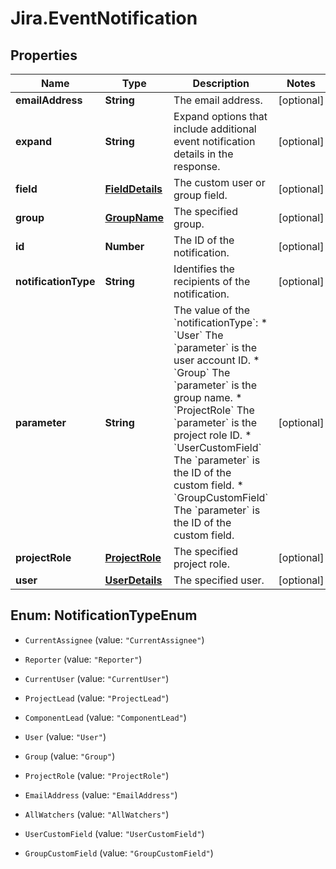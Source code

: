 # Jira.EventNotification

## Properties

Name | Type | Description | Notes
------------ | ------------- | ------------- | -------------
**emailAddress** | **String** | The email address. | [optional] 
**expand** | **String** | Expand options that include additional event notification details in the response. | [optional] 
**field** | [**FieldDetails**](FieldDetails.md) | The custom user or group field. | [optional] 
**group** | [**GroupName**](GroupName.md) | The specified group. | [optional] 
**id** | **Number** | The ID of the notification. | [optional] 
**notificationType** | **String** | Identifies the recipients of the notification. | [optional] 
**parameter** | **String** | The value of the &#x60;notificationType&#x60;:   *  &#x60;User&#x60; The &#x60;parameter&#x60; is the user account ID.  *  &#x60;Group&#x60; The &#x60;parameter&#x60; is the group name.  *  &#x60;ProjectRole&#x60; The &#x60;parameter&#x60; is the project role ID.  *  &#x60;UserCustomField&#x60; The &#x60;parameter&#x60; is the ID of the custom field.  *  &#x60;GroupCustomField&#x60; The &#x60;parameter&#x60; is the ID of the custom field. | [optional] 
**projectRole** | [**ProjectRole**](ProjectRole.md) | The specified project role. | [optional] 
**user** | [**UserDetails**](UserDetails.md) | The specified user. | [optional] 



## Enum: NotificationTypeEnum


* `CurrentAssignee` (value: `"CurrentAssignee"`)

* `Reporter` (value: `"Reporter"`)

* `CurrentUser` (value: `"CurrentUser"`)

* `ProjectLead` (value: `"ProjectLead"`)

* `ComponentLead` (value: `"ComponentLead"`)

* `User` (value: `"User"`)

* `Group` (value: `"Group"`)

* `ProjectRole` (value: `"ProjectRole"`)

* `EmailAddress` (value: `"EmailAddress"`)

* `AllWatchers` (value: `"AllWatchers"`)

* `UserCustomField` (value: `"UserCustomField"`)

* `GroupCustomField` (value: `"GroupCustomField"`)




